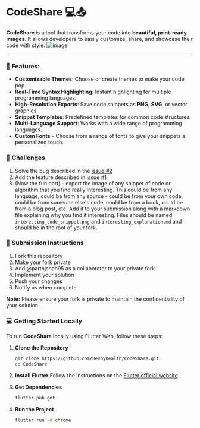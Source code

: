 
# CodeShare 💻📤

**CodeShare** is a tool that transforms your code into **beautiful, print-ready images**. It allows developers to easily customize, share, and showcase their code with style.
![image](https://github.com/user-attachments/assets/d2a2175a-771f-43e1-a06e-44a1edfa4b11)

---

### 🚀 **Features:**

- **Customizable Themes**: Choose or create themes to make your code pop.
- **Real-Time Syntax Highlighting**: Instant highlighting for multiple programming languages.
- **High-Resolution Exports**: Save code snippets as **PNG, SVG**, or vector graphics.
- **Snippet Templates**: Predefined templates for common code structures.
- **Multi-Language Support**: Works with a wide range of programming languages.
- **Custom Fonts** - Choose from a range of fonts to give your snippets a personalized touch.

### 📝 **Challenges**

1. Solve the bug described in the [issue #2](https://github.com/Bevoyhealth/CodeShare/issues/2)
2. Add the feature described in [issue #1](https://github.com/Bevoyhealth/CodeShare/issues/1)
3. (Now the fun part) - export the image of any snippet of code or algorithm that you find really interesting. This could be from any language, could be from any source - could be from your own code, could be from someone else's code, could be from a book, could be from a blog post, etc. Add it to your submission along with a markdown file explaining why you find it interesting. Files should be named `interesting_code_snippet.png` and `interesting_explanation.md` and should be in the root of your fork.


### 📝 **Submission Instructions**

1. Fork this repository
2. Make your fork private
3. Add @parthjshah95 as a collaborator to your private fork
4. Implement your solution
5. Push your changes
6. Notify us when complete

**Note:** Please ensure your fork is private to maintain the confidentiality of your solution.

### 💻 **Getting Started Locally**

To run **CodeShare** locally using Flutter Web, follow these steps:

1. **Clone the Repository**
   ```bash
   git clone https://github.com/Bevoyhealth/CodeShare.git
   cd CodeShare
   ```

2. **Install Flutter**
   Follow the instructions on the [Flutter official website](https://flutter.dev/docs/get-started/install).

3. **Get Dependencies**
   ```bash
   flutter pub get
   ```

4. **Run the Project**
   ```bash
   flutter run -d chrome
   ```
